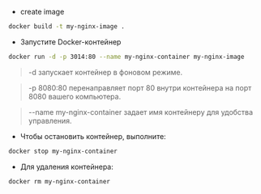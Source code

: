 - create image

```bash
docker build -t my-nginx-image .
```

- Запустите Docker-контейнер
```bash
docker run -d -p 3014:80 --name my-nginx-container my-nginx-image
```

> -d запускает контейнер в фоновом режиме. 

> -p 8080:80 перенаправляет порт 80 внутри контейнера на порт 8080 вашего компьютера.

> --name my-nginx-container задает имя контейнеру для удобства управления.

- Чтобы остановить контейнер, выполните:
```bash
docker stop my-nginx-container
```
- Для удаления контейнера:
```bash
docker rm my-nginx-container
```